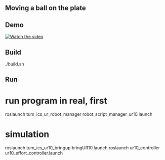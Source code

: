 ## Moving a ball on the plate 

## Demo
[![Watch the video](https://img.youtube.com/vi/xZprBYt4qMk/hqdefault.jpg)](https://www.youtube.com/watch?v=xZprBYt4qMk)

## Build 
./build.sh

## Run 
# run program in real, first
roslaunch tum_ics_ur_robot_manager robot_script_manager_ur10.launch

# simulation 
roslaunch tum_ics_ur10_bringup bringUR10.launch
roslaunch ur10_controller ur10_effort_controller.launch
